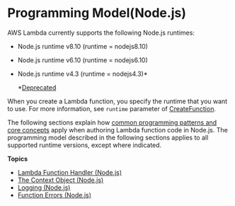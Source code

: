 # Programming Model\(Node\.js\)<a name="programming-model"></a>

AWS Lambda currently supports the following Node\.js runtimes:
+ Node\.js runtime v8\.10 \(runtime = nodejs8\.10\)
+ Node\.js runtime v6\.10 \(runtime = nodejs6\.10\)
+ Node\.js runtime v4\.3 \(runtime = nodejs4\.3\)\*

  \*[Deprecated](runtime-support-policy.md)

When you create a Lambda function, you specify the runtime that you want to use\. For more information, see `runtime` parameter of [CreateFunction](API_CreateFunction.md)\. 

The following sections explain how [common programming patterns and core concepts](https://docs.aws.amazon.com/lambda/latest/dg/programming-model-v2.html) apply when authoring Lambda function code in Node\.js\. The programming model described in the following sections applies to all supported runtime versions, except where indicated\. 

**Topics**
+ [Lambda Function Handler \(Node\.js\)](nodejs-prog-model-handler.md)
+ [The Context Object \(Node\.js\)](nodejs-prog-model-context.md)
+ [Logging \(Node\.js\)](nodejs-prog-model-logging.md)
+ [Function Errors \(Node\.js\)](nodejs-prog-mode-exceptions.md)